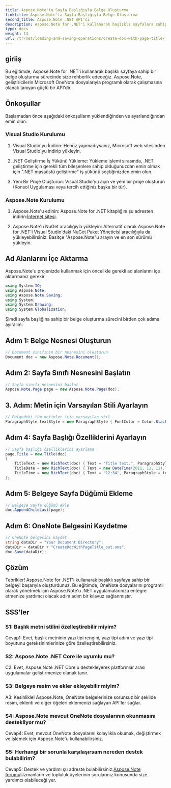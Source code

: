 ```yaml
---
title: Aspose.Note'ta Sayfa Başlığıyla Belge Oluşturma
linktitle: Aspose.Note'ta Sayfa Başlığıyla Belge Oluşturma
second_title: Aspose.Note .NET API'si
description: Aspose.Note for .NET'i kullanarak başlıklı sayfalara sahip belgeler oluşturmayı öğrenin. Sorunsuz entegrasyon için adım adım kılavuzumuzu izleyin.
type: docs
weight: 13
url: /tr/net/loading-and-saving-operations/create-doc-with-page-title/
---
```

## giriiş

Bu eğitimde, Aspose.Note for .NET'i kullanarak başlıklı sayfaya sahip bir belge oluşturma sürecinde size rehberlik edeceğiz. Aspose.Note, geliştiricilerin Microsoft OneNote dosyalarıyla programlı olarak çalışmasına olanak tanıyan güçlü bir API'dir.

## Önkoşullar

Başlamadan önce aşağıdaki önkoşulların yüklendiğinden ve ayarlandığından emin olun:

### Visual Studio Kurulumu

1. Visual Studio'yu İndirin: Henüz yapmadıysanız, Microsoft web sitesinden Visual Studio'yu indirip yükleyin.

2. .NET Geliştirme İş Yükünü Yükleme: Yükleme işlemi sırasında, .NET geliştirme için gerekli tüm bileşenlere sahip olduğunuzdan emin olmak için ".NET masaüstü geliştirme" iş yükünü seçtiğinizden emin olun.

3. Yeni Bir Proje Oluşturun: Visual Studio'yu açın ve yeni bir proje oluşturun (Konsol Uygulaması veya tercih ettiğiniz başka bir tür).

### Aspose.Note Kurulumu

1.  Aspose.Note'u edinin: Aspose.Note for .NET kitaplığını şu adresten indirin:[İnternet sitesi](https://releases.aspose.com/note/net/).

2. Aspose.Note'u NuGet aracılığıyla yükleyin: Alternatif olarak Aspose.Note for .NET'i Visual Studio'daki NuGet Paket Yöneticisi aracılığıyla da yükleyebilirsiniz. Basitçe "Aspose.Note"u arayın ve en son sürümü yükleyin.

## Ad Alanlarını İçe Aktarma

Aspose.Note'u projenizde kullanmak için öncelikle gerekli ad alanlarını içe aktarmanız gerekir.

```csharp
using System.IO;
using Aspose.Note;
using Aspose.Note.Saving;
using System;
using System.Drawing;
using System.Globalization;
```

Şimdi sayfa başlığına sahip bir belge oluşturma sürecini birden çok adıma ayıralım:

## Adım 1: Belge Nesnesi Oluşturun

```csharp
// Document sınıfının bir nesnesini oluşturun
Document doc = new Aspose.Note.Document();
```

## Adım 2: Sayfa Sınıfı Nesnesini Başlatın

```csharp
// Sayfa sınıfı nesnesini başlat
Aspose.Note.Page page = new Aspose.Note.Page(doc);
```

## 3. Adım: Metin için Varsayılan Stili Ayarlayın

```csharp
// Belgedeki tüm metinler için varsayılan stil.
ParagraphStyle textStyle = new ParagraphStyle { FontColor = Color.Black, FontName = "Arial", FontSize = 10 };
```

## Adım 4: Sayfa Başlığı Özelliklerini Ayarlayın

```csharp
// Sayfa başlığı özelliklerini ayarlama
page.Title = new Title(doc)
{
    TitleText = new RichText(doc) { Text = "Title text.", ParagraphStyle = textStyle },
    TitleDate = new RichText(doc) { Text = new DateTime(2011, 11, 11).ToString("D", CultureInfo.InvariantCulture), ParagraphStyle = textStyle },
    TitleTime = new RichText(doc) { Text = "12:34", ParagraphStyle = textStyle }
};
```

## Adım 5: Belgeye Sayfa Düğümü Ekleme

```csharp
// Belgeye Sayfa düğümü ekle
doc.AppendChildLast(page);
```

## Adım 6: OneNote Belgesini Kaydetme

```csharp
// OneNote belgesini kaydet
string dataDir = "Your Document Directory";
dataDir = dataDir + "CreateDocWithPageTitle_out.one";
doc.Save(dataDir);
```

## Çözüm

Tebrikler! Aspose.Note for .NET'i kullanarak başlıklı sayfaya sahip bir belgeyi başarıyla oluşturdunuz. Bu eğitimde, OneNote dosyalarını programlı olarak yönetmek için Aspose.Note'u .NET uygulamalarınıza entegre etmenize yardımcı olacak adım adım bir kılavuz sağlanmıştır.

## SSS'ler

### S1: Başlık metni stilini özelleştirebilir miyim?

Cevap1: Evet, başlık metninin yazı tipi rengini, yazı tipi adını ve yazı tipi boyutunu gereksinimlerinize göre özelleştirebilirsiniz.

### S2: Aspose.Note .NET Core ile uyumlu mu?

C2: Evet, Aspose.Note .NET Core'u destekleyerek platformlar arası uygulamalar geliştirmenize olanak tanır.

### S3: Belgeye resim ve ekler ekleyebilir miyim?

A3: Kesinlikle! Aspose.Note, OneNote belgelerinize sorunsuz bir şekilde resim, eklenti ve diğer öğeleri eklemenizi sağlayan API'ler sağlar.

### S4: Aspose.Note mevcut OneNote dosyalarının okunmasını destekliyor mu?

Cevap4: Evet, mevcut OneNote dosyalarını kolaylıkla okumak, değiştirmek ve işlemek için Aspose.Note'u kullanabilirsiniz.

### S5: Herhangi bir sorunla karşılaşırsam nereden destek bulabilirim?

 Cevap5: Destek ve yardımı şu adreste bulabilirsiniz:[Aspose.Note forumu](https://forum.aspose.com/c/note/28)Uzmanların ve topluluk üyelerinin sorularınız konusunda size yardımcı olabileceği yer.